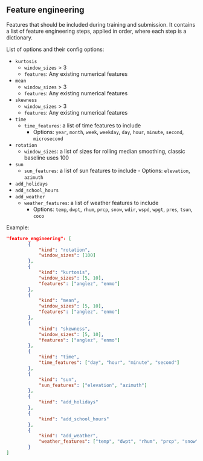 ## Feature engineering
Features that should be included during training and submission. It contains a list of feature engineering steps, applied in order, where each step is a dictionary.

List of options and their config options: 

- `kurtosis`
    - `window_sizes` > 3
    - `features`: Any existing numerical features
- `mean`
    - `window_sizes` > 3
    - `features`: Any existing numerical features
- `skewness`
    - `window_sizes` > 3
    - `features`: Any existing numerical features
- `time`
    - `time_features`: a list of time features to include
      - Options: `year`, `month`, `week`, `weekday`, `day`, `hour`, `minute`, `second`, `microsecond`
- `rotation`
    - `window_sizes`: a list of sizes for rolling median smoothing, classic baseline uses 100
- `sun`
    -  `sun_features`: a list of sun features to include
      - Options: `elevation`, `azimuth`
- `add_holidays`
- `add_school_hours`
- `add_weather`
  - `weather_features`: a list of weather features to include
    - Options: `temp`, `dwpt`, `rhum`, `prcp`, `snow`, `wdir`, `wspd`, `wpgt`, `pres`, `tsun`, `coco`


Example:
```JSON
"feature_engineering": [
        {
            "kind": "rotation",
            "window_sizes": [100]
        },
        {
            "kind": "kurtosis",
            "window_sizes": [5, 10],
            "features": ["anglez", "enmo"]
        },
        {
            "kind": "mean",
            "window_sizes": [5, 10],
            "features": ["anglez", "enmo"]
        },
        {
            "kind": "skewness",
            "window_sizes": [5, 10],
            "features": ["anglez", "enmo"]
        },
        {
            "kind": "time",
            "time_features": ["day", "hour", "minute", "second"]    
        },
        {
            "kind": "sun",
            "sun_features": ["elevation", "azimuth"]
        },
        {
            "kind": "add_holidays"
        },
        {
            "kind": "add_school_hours"
        },
        {
            "kind": "add_weather",
            "weather_features": ["temp", "dwpt", "rhum", "prcp", "snow", "wdir", "wspd", "wpgt", "pres", "tsun", "coco"]
        }
]
```